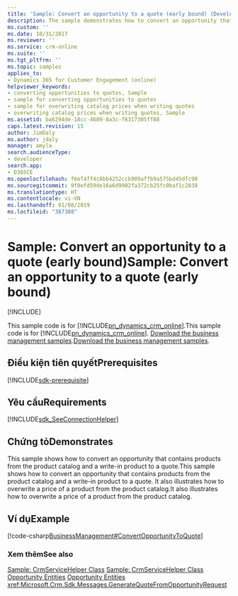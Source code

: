 ```yaml
---
title: 'Sample: Convert an opportunity to a quote (early bound) (Developer Guide for Dynamics 365 for Customer Engagement) | MicrosoftDocs'
description: The sample demonstrates how to convert an opportunity that contains products from the product catalog and a write-in product to a quote.
ms.custom: ''
ms.date: 10/31/2017
ms.reviewer: ''
ms.service: crm-online
ms.suite: ''
ms.tgt_pltfrm: ''
ms.topic: samples
applies_to:
- Dynamics 365 for Customer Engagement (online)
helpviewer_keywords:
- converting opportunities to quotes, Sample
- sample for converting opportunities to quotes
- sample for overwriting catalog prices when writing quotes
- overwriting catalog prices when writing quotes, Sample
ms.assetid: ba6294de-18cc-4689-8a3c-f6317305ff88
caps.latest.revision: 15
author: JimDaly
ms.author: jdaly
manager: amyla
search.audienceType:
- developer
search.app:
- D365CE
ms.openlocfilehash: f6ef4ff4c8bb4252ccb909affb9a575bd45dfc90
ms.sourcegitcommit: 9f0efd59de16a6d9902fa372cb25fc0baf1c2838
ms.translationtype: HT
ms.contentlocale: vi-VN
ms.lasthandoff: 01/08/2019
ms.locfileid: "387388"
---
```

# <a name="sample-convert-an-opportunity-to-a-quote-early-bound"></a><span data-ttu-id="bd299-103">Sample: Convert an opportunity to a quote (early bound)</span><span class="sxs-lookup"><span data-stu-id="bd299-103">Sample: Convert an opportunity to a quote (early bound)</span></span>

[!INCLUDE[](../includes/cc_applies_to_update_9_0_0.md)]

<span data-ttu-id="bd299-104">This sample code is for [!INCLUDE[pn_dynamics_crm_online](../includes/pn-dynamics-crm-online.md)].</span><span class="sxs-lookup"><span data-stu-id="bd299-104">This sample code is for [!INCLUDE[pn_dynamics_crm_online](../includes/pn-dynamics-crm-online.md)].</span></span> <span data-ttu-id="bd299-105">[Download the business management samples](https://code.msdn.microsoft.com/Business-Management-Samples-6a482e62).</span><span class="sxs-lookup"><span data-stu-id="bd299-105">[Download the business management samples](https://code.msdn.microsoft.com/Business-Management-Samples-6a482e62).</span></span>

## <a name="prerequisites"></a><span data-ttu-id="bd299-106">Điều kiện tiên quyết</span><span class="sxs-lookup"><span data-stu-id="bd299-106">Prerequisites</span></span>
[!INCLUDE[sdk-prerequisite](../includes/sdk-prerequisite.md)]
   
## <a name="requirements"></a><span data-ttu-id="bd299-107">Yêu cầu</span><span class="sxs-lookup"><span data-stu-id="bd299-107">Requirements</span></span>  
[!INCLUDE[sdk_SeeConnectionHelper](../includes/sdk-seeconnectionhelper.md)]
  
## <a name="demonstrates"></a><span data-ttu-id="bd299-108">Chứng tỏ</span><span class="sxs-lookup"><span data-stu-id="bd299-108">Demonstrates</span></span>  
 <span data-ttu-id="bd299-109">This sample shows how to convert an opportunity that contains products from the product catalog and a write-in product to a quote.</span><span class="sxs-lookup"><span data-stu-id="bd299-109">This sample shows how to convert an opportunity that contains products from the product catalog and a write-in product to a quote.</span></span> <span data-ttu-id="bd299-110">It also illustrates how to overwrite a price of a product from the product catalog.</span><span class="sxs-lookup"><span data-stu-id="bd299-110">It also illustrates how to overwrite a price of a product from the product catalog.</span></span>  
  
## <a name="example"></a><span data-ttu-id="bd299-111">Ví dụ</span><span class="sxs-lookup"><span data-stu-id="bd299-111">Example</span></span>  
 [!code-csharp[BusinessManagement#ConvertOpportunityToQuote](../snippets/csharp/CRMV8/businessmanagement/cs/convertopportunitytoquote.cs#convertopportunitytoquote)]  
  
### <a name="see-also"></a><span data-ttu-id="bd299-112">Xem thêm</span><span class="sxs-lookup"><span data-stu-id="bd299-112">See also</span></span>  
 <span data-ttu-id="bd299-113">[Sample: CrmServiceHelper Class](org-service/helper-code-serverconnection-class.md) </span><span class="sxs-lookup"><span data-stu-id="bd299-113">[Sample: CrmServiceHelper Class](org-service/helper-code-serverconnection-class.md) </span></span>  
 <span data-ttu-id="bd299-114">[Opportunity Entities](opportunity-entities.md) </span><span class="sxs-lookup"><span data-stu-id="bd299-114">[Opportunity Entities](opportunity-entities.md) </span></span>  
 <xref:Microsoft.Crm.Sdk.Messages.GenerateQuoteFromOpportunityRequest>
